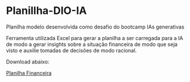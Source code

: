 # Planillha-DIO-IA
Planilha modelo desenvolvida como desafio do bootcamp IAs generativas

Ferramenta utilizada Excel para gerar a planilha a ser carregada para a IA de modo a gerar insights sobre a situação financeira de modo que seja visto e auxilie tomadas de decisões de modo racional.

Download abaixo:

[Planilha Financeira](https://docs.google.com/spreadsheets/d/1BiOXtWWgMDgysYQuMtqKxO5w1bVQxXU0/edit?usp=sharing&ouid=101493115614537564049&rtpof=true&sd=true)
